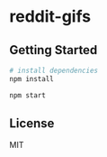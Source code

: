 reddit-gifs
==================================



Getting Started
---------------

```sh
# install dependencies
npm install

npm start
```



License
-------

MIT
